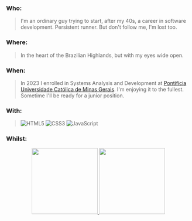 ### Who:

> I'm an ordinary guy trying to start, after my 40s, a career in software development. Persistent runner. But don't follow me, I'm lost too.

### Where:

> In the heart of the Brazilian Highlands, but with my eyes wide open.

### When:

> In 2023 I enrolled in Systems Analysis and Development at [Pontifícia Universidade Católica de Minas Gerais](https://www.pucminas.br/). I'm enjoying it to the fullest. Sometime I'll be ready for a junior position.

### With:
> ![HTML5](https://img.shields.io/badge/html5-%23E34F26.svg?style=for-the-badge&logo=html5&logoColor=white) ![CSS3](https://img.shields.io/badge/css3-%231572B6.svg?style=for-the-badge&logo=css3&logoColor=white) ![JavaScript](https://img.shields.io/badge/javascript-%23323330.svg?style=for-the-badge&logo=javascript&logoColor=%23F7DF1E)

### Whilst:

<p align="center">
<a href="https://github.com/golemos">
  <img height="180em" src="https://github-readme-stats.vercel.app/api?username=golemos&show_icons=true&theme=github_dark&include_all_commits=true&count_private=true"/>
  <img height="180em" src="https://github-readme-stats.vercel.app/api/top-langs/?username=agolemos&theme=github_dark"/>
</a>
</p>
